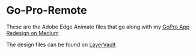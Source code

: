 Go-Pro-Remote
=============

These are the Adobe Edge Animate files that go along with my <a href="https://medium.com/p/9b8b79c195fe">GoPro App Redesign on Medium</a>

The design files can be found on <a href="https://layervault.com/joe-barber/GoPro%20iOS%20App%20Redesign">LayerVault</a>
